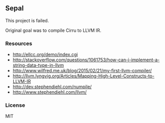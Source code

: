 
Sepal
----

This project is failed.

Original goal was to compile Cirru to LLVM IR.

### Resources

* http://ellcc.org/demo/index.cgi
* http://stackoverflow.com/questions/1061753/how-can-i-implement-a-string-data-type-in-llvm
* http://www.wilfred.me.uk/blog/2015/02/21/my-first-llvm-compiler/
* http://llvm.lyngvig.org/Articles/Mapping-High-Level-Constructs-to-LLVM-IR
* http://dev.stephendiehl.com/numpile/
* http://www.stephendiehl.com/llvm/

### License

MIT
